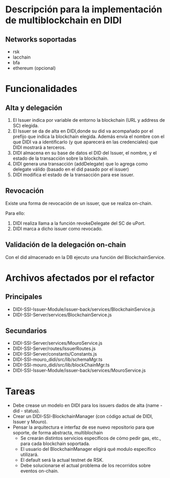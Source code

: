 # Descripción para la implementación de multiblockchain en DIDI

## Networks soportadas
- rsk
- lacchain
- bfa
- ethereum (opcional)

# Funcionalidades

## Alta y delegación
1. El Issuer indica por variable de entorno la blockchain (URL y address de SC) elegida.
2. El Issuer se da de alta en DIDI,donde su did va acompañado por el prefijo que indica la blockchain elegida. Además envía el nombre con el que DIDI va a identificarlo (y que aparecerá en las credenciales) que DIDI mostrará a terceros.
3. DIDI almacena en su base de datos el DID del Issuer, el nombre, y el estado de la transacción sobre la blockchain.
4. DIDI genera una transacción (addDelegate) que lo agrega como delegate válido (basado en el did pasado por el issuer)
5. DIDI modifica el estado de la transacción para ese issuer.

## Revocación

Existe una forma de revocación de un issuer, que se realiza on-chain.

Para ello:
1. DIDI realiza llama a la función revokeDelegate del SC de uPort.
2. DIDI marca a dicho issuer como revocado.

## Validación de la delegación on-chain

Con el did almacenado en la DB ejecuto una función del BlockchainService.

# Archivos afectados por el refactor

## Principales
- DIDI-SSI-Issuer-Module/issuer-back/services/BlockchainService.js
- DIDI-SSI-Server/services/BlockchainService.js

## Secundarios
- DIDI-SSI-Server/services/MouroService.js
- DIDI-SSI-Server/routes/IssuerRoutes.js
- DIDI-SSI-Server/constants/Constants.js
- DIDI-SSI-mouro_didi/src/lib/schemaMgr.ts
- DIDI-SSI-mouro_didi/src/lib/blockChainMgr.ts
- DIDI-SSI-Issuer-Module/issuer-back/services/MouroService.js

# Tareas
- Debe crease un modelo en DIDI para los issuers dados de alta (name - did - status).
- Crear un DIDI-SSI-BlockchainManager (con código actual de DIDI, Issuer y Mouro).
- Pensar la arquitectura e interfaz de ese nuevo repositorio para que soporte, de forma abstracta, multiblochain
  - Se crearán distintos servicios específicos de cómo pedir gas, etc., para cada blockchain soportada.
  - El usuario del BlockchainManager eligirá qué modulo específico utilizará.
  - El default será la actual testnet de RSK.
  - Debe solucionarse el actual problema de los recorridos sobre eventos on-chain.